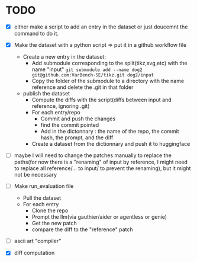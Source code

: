 # TODO

- [X] either make a script to add an entry in the dataset or just doucemnt the command to do it.
- [X] Make the dataset with a python script => put it in a github workflow file
  - Create a new entry in the dataset:
    - Add submodule corresponding to the split(tikz,svg,etc) with the name "input" `git submodule add --name dog2 git@github.com:VarBench-SE/tikz.git dog2/input`
    - Copy the folder of the submodule to a directory with the name reference and delete the .git in that folder
  - publish the dataset
    - Compute the diffs with the script(diffs between input and reference, ignoring .git)
    - For each entry/repo
      - Commit and push the changes
      - find the commit pointed 
      - Add in the dictonnary : the name of the repo, the commit hash, the prompt, and the diff
    - Create a dataset from the dictionnary and push it to huggingface
- [ ] maybe I will need to change the patches manually to replace the paths(for now there is a "renaming" of input by reference, I might need to replace all reference/... to input/ to prevent the renaming), but it might not be necessary
- [ ] Make run_evaluation file
  - Pull the dataset
  - For each entry
    - Clone the repo 
    - Prompt the llm(via gauthier/aider or agentless or genie)
    - Get the new patch
    - compare the diff to the "reference" patch


- [ ] ascii art "compiler"
- [X] diff computation